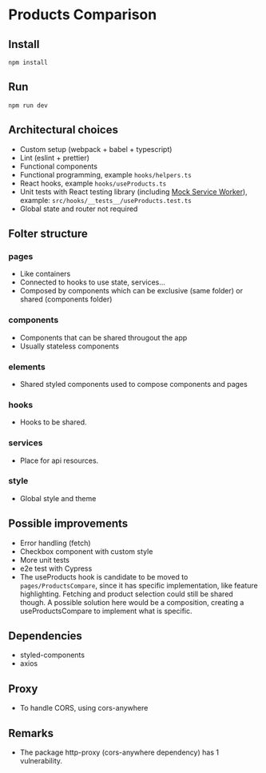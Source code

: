 # Products Comparison

## Install

`npm install`

## Run

`npm run dev`

## Architectural choices

- Custom setup (webpack + babel + typescript)
- Lint (eslint + prettier)
- Functional components
- Functional programming, example `hooks/helpers.ts`
- React hooks, example `hooks/useProducts.ts`
- Unit tests with React testing library (including [Mock Service Worker](https://mswjs.io/)), example: `src/hooks/__tests__/useProducts.test.ts`
- Global state and router not required

## Folter structure

### pages

- Like containers
- Connected to hooks to use state, services...
- Composed by components which can be exclusive (same folder) or shared (components folder)

### components

- Components that can be shared througout the app
- Usually stateless components

### elements

- Shared styled components used to compose components and pages

### hooks

- Hooks to be shared.

### services

- Place for api resources.

### style

- Global style and theme

## Possible improvements

- Error handling (fetch)
- Checkbox component with custom style
- More unit tests
- e2e test with Cypress
- The useProducts hook is candidate to be moved to `pages/ProductsCompare`, since it has specific implementation, like feature highlighting. Fetching and product selection could still be shared though. A possible solution here would be a composition, creating a useProductsCompare to implement what is specific.

## Dependencies

- styled-components
- axios

## Proxy

- To handle CORS, using cors-anywhere

##  Remarks

- The package http-proxy (cors-anywhere dependency) has 1 vulnerability.